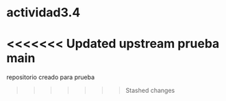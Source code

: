 # actividad3.4
<<<<<<< Updated upstream
 prueba main
=======
repositorio creado para prueba
>>>>>>> Stashed changes
 
